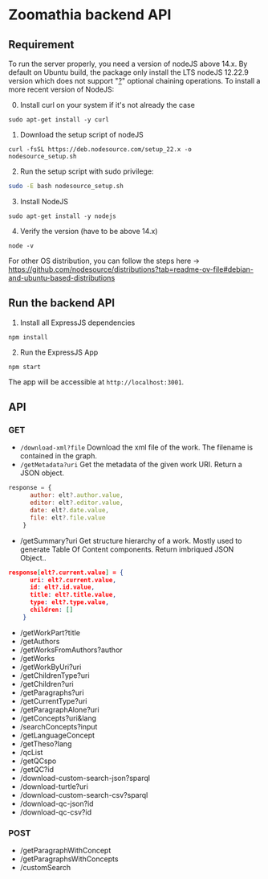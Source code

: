 # Zoomathia backend API



## Requirement

To run the server properly, you need a version of nodeJS above 14.x. By default on Ubuntu build, the package only install the LTS nodeJS 12.22.9 version which does not support "[?](https://developer.mozilla.org/en-US/docs/Web/JavaScript/Reference/Operators/Optional_chaining)" optional chaining operations. To install a more recent version of NodeJS:

0. Install curl on your system if it's not already the case

```shell
sudo apt-get install -y curl
```

1. Download the setup script of nodeJS

```shell
curl -fsSL https://deb.nodesource.com/setup_22.x -o nodesource_setup.sh
```

2. Run the setup script with sudo privilege:


```sh
sudo -E bash nodesource_setup.sh
```

3. Install NodeJS

```shell
sudo apt-get install -y nodejs
```

4. Verify the version (have to be above 14.x)

```shell
node -v
```

For other OS distribution, you can follow the steps here -> https://github.com/nodesource/distributions?tab=readme-ov-file#debian-and-ubuntu-based-distributions



## Run the backend API

1. Install all ExpressJS dependencies

```shell
npm install
```

2. Run the ExpressJS App

```shell
npm start
```

The app will be accessible at `http://localhost:3001`.

## API

### GET

- `/download-xml?file`
Download the xml file of the work. The filename is contained in the graph.
- `/getMetadata?uri`
Get the metadata of the given work URI. Return a JSON object.
```js
response = {
      author: elt?.author.value,
      editor: elt?.editor.value,
      date: elt?.date.value,
      file: elt?.file.value
    }
```

- /getSummary?uri
Get structure hierarchy of a work. Mostly used to generate Table Of Content components.
Return imbriqued JSON Object..
```json
response[elt?.current.value] = {
      uri: elt?.current.value,
      id: elt?.id.value,
      title: elt?.title.value,
      type: elt?.type.value,
      children: []
    }
```

- /getWorkPart?title
- /getAuthors
- /getWorksFromAuthors?author
- /getWorks
- /getWorkByUri?uri
- /getChildrenType?uri
- /getChildren?uri
- /getParagraphs?uri
- /getCurrentType?uri
- /getParagraphAlone?uri
- /getConcepts?uri&lang
- /searchConcepts?input
- /getLanguageConcept
- /getTheso?lang
- /qcList
- /getQCspo
- /getQC?id
- /download-custom-search-json?sparql
- /download-turtle?uri
- /download-custom-search-csv?sparql
- /download-qc-json?id
- /download-qc-csv?id

### POST

- /getParagraphWithConcept
- /getParagraphsWithConcepts
- /customSearch
